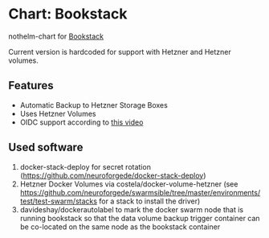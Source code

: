 # Chart: Bookstack

nothelm-chart for [Bookstack](https://www.bookstackapp.com/)

Current version is hardcoded for support with Hetzner and Hetzner volumes.

## Features

- Automatic Backup to Hetzner Storage Boxes
- Uses Hetzner Volumes
- OIDC support according to [this video](https://www.youtube.com/watch?v=CL5kMFkopHY)

## Used software

1. docker-stack-deploy for secret rotation (https://github.com/neuroforgede/docker-stack-deploy)
2. Hetzner Docker Volumes via costela/docker-volume-hetzner (see https://github.com/neuroforgede/swarmsible/tree/master/environments/test/test-swarm/stacks for a stack to install the driver)
3. davideshay/dockerautolabel to mark the docker swarm node that is running bookstack so that the data volume backup trigger container can be co-located on the same node as the bookstack container
